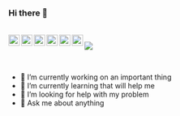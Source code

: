 ### Hi there 👋


<br/>

<a href="https://www.facebook.com/piyushchauhaniitp/">
  <img align="left" alt="Piyush Chauhan| Facebook" width="22px" src="https://cdn.jsdelivr.net/npm/simple-icons@v3/icons/twitter.svg" />
</a>
<a href="https://twitter.com/ErPiyushChauhan">
  <img align="left" alt="Piyush Chauhan| Twitter" width="22px" src="https://cdn.jsdelivr.net/npm/simple-icons@v3/icons/twitter.svg" />
</a>
<a href="https://www.linkedin.com/in/thechauhanpiyush/">
  <img align="left" alt="Linkedin" width="22px" src="https://cdn.jsdelivr.net/npm/simple-icons@v3/icons/linkedin.svg" />
</a>
<a href="https://t.me/picodemonk">
  <img align="left" alt="Telegram" width="22px" src="https://cdn.jsdelivr.net/npm/simple-icons@v3/icons/telegram.svg" />
</a>
<a href="https://www.instagram.com/_chauhan.sahab_/">
  <img align="left" alt="Instagram" width="22px" src="https://cdn.jsdelivr.net/npm/simple-icons@v3/icons/instagram.svg" />
</a>
<a href="https://stackoverflow.com/users/6143004/piyush-chauhan">
  <img align="left" alt="Stackoverflow" width="22px" src="https://cdn.jsdelivr.net/npm/simple-icons@3.1.0/icons/stackoverflow.svg" />
</a>

![](https://visitor-badge.glitch.me/badge?page_id=piyushchauhan.piyushchauhan)

<br />


<!--
**piyushchauhan/piyushchauhan** is a ✨ _special_ ✨ repository because its `README.md` (this file) appears on your GitHub profile.

Here are some ideas to get you started:
-->


- 🔭 I’m currently working on an important thing
- 🌱 I’m currently learning that will help me
- 🤔 I’m looking for help with my problem
- 💬 Ask me about anything
<!--
- ⚡ Fun fact: I am awesome 
--->
